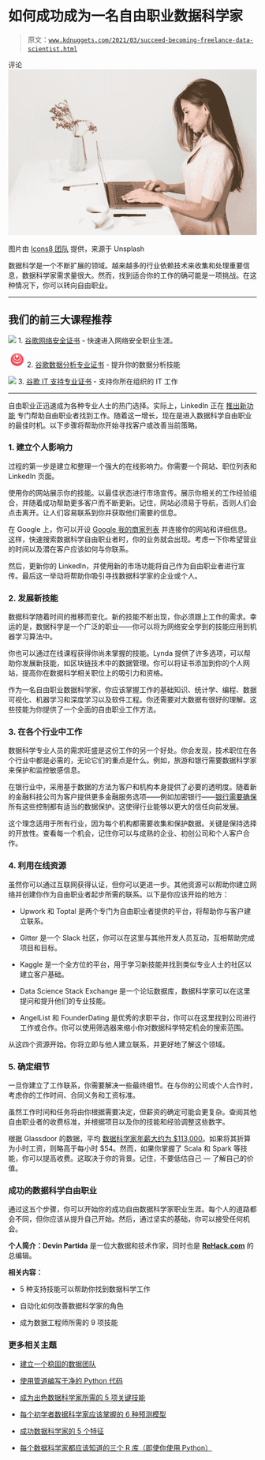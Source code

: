 # 如何成功成为一名自由职业数据科学家

> 原文：[`www.kdnuggets.com/2021/03/succeed-becoming-freelance-data-scientist.html`](https://www.kdnuggets.com/2021/03/succeed-becoming-freelance-data-scientist.html)

评论![图示](img/db3b4c3bc2121221bbff8219f9db0fe2.png)

图片由 [Icons8 团队](https://unsplash.com/@icons8?utm_source=unsplash&utm_medium=referral&utm_content=creditCopyText) 提供，来源于 Unsplash

数据科学是一个不断扩展的领域。越来越多的行业依赖技术来收集和处理重要信息，数据科学家需求量很大。然而，找到适合你的工作的确可能是一项挑战。在这种情况下，你可以转向自由职业。

* * *

## 我们的前三大课程推荐

![](img/0244c01ba9267c002ef39d4907e0b8fb.png) 1\. [谷歌网络安全证书](https://www.kdnuggets.com/google-cybersecurity) - 快速进入网络安全职业生涯。

![](img/e225c49c3c91745821c8c0368bf04711.png) 2\. [谷歌数据分析专业证书](https://www.kdnuggets.com/google-data-analytics) - 提升你的数据分析技能

![](img/0244c01ba9267c002ef39d4907e0b8fb.png) 3\. [谷歌 IT 支持专业证书](https://www.kdnuggets.com/google-itsupport) - 支持你所在组织的 IT 工作

* * *

自由职业正迅速成为各种专业人士的热门选择。实际上，LinkedIn 正在 [推出新功能](https://fortune.com/2021/02/24/linkedin-marketplaces-freelancers-work-covid/) 专门帮助自由职业者找到工作。随着这一增长，现在是进入数据科学自由职业的最佳时机。以下步骤将帮助你开始寻找客户或改善当前策略。

### **1\. 建立个人影响力**

过程的第一步是建立和整理一个强大的在线影响力。你需要一个网站、职位列表和 LinkedIn 页面。

使用你的网站展示你的技能。以最佳状态进行市场宣传。展示你相关的工作经验组合，并随着成功帮助更多客户而不断更新。记住，网站必须易于导航，否则人们会点击离开。让人们容易联系到你并获取他们需要的信息。

在 Google 上，你可以开设 [Google 我的商家列表](https://www.google.com/business/) 并连接你的网站和详细信息。这样，快速搜索数据科学自由职业者时，你的业务就会出现。考虑一下你希望营业的时间以及潜在客户应该如何与你联系。

然后，更新你的 LinkedIn，并使用新的市场功能将自己作为自由职业者进行宣传。最后这一举动将帮助你吸引寻找数据科学家的企业或个人。

### **2\. 发展新技能**

数据科学随着时间的推移而变化。新的技能不断出现，你必须跟上工作的需求。幸运的是，数据科学是一个广泛的职业——你可以将为网络安全学到的技能应用到机器学习算法中。

你也可以通过在线课程获得你尚未掌握的技能。Lynda 提供了许多选项，可以帮助你发展新技能，如区块链技术中的数据管理。你可以将证书添加到你的个人网站，提高你在数据科学相关职位上的吸引力和资格。

作为一名自由职业数据科学家，你应该掌握工作的基础知识、统计学、编程、数据可视化、机器学习和深度学习以及软件工程。你还需要对大数据有很好的理解。这些技能为你提供了一个全面的自由职业工作方法。

### **3\. 在各个行业中工作**

数据科学专业人员的需求旺盛是这份工作的另一个好处。你会发现，技术职位在各个行业中都是必需的，无论它们的重点是什么。例如，旅游和银行需要数据科学家来保护和监控敏感信息。

在银行业中，采用基于数据的方法为客户和机构本身提供了必要的透明度。随着新的金融科技公司为客户提供更多金融服务选项——例如加密银行——[银行需要确保](https://ninth-wave.com/our-company/blog/why-data-transparency-and-privacy-are-critical-to-your-open-banking-open-finance-strategy/)所有这些控制都有适当的数据保护。这使得行业能够以更大的信任向前发展。

这个理念适用于所有行业，因为每个机构都需要收集和保护数据。关键是保持选择的开放性。查看每一个机会，记住你可以与成熟的企业、初创公司和个人客户合作。

### **4\. 利用在线资源**

虽然你可以通过互联网获得认证，但你可以更进一步。其他资源可以帮助你建立网络并创建你作为自由职业者起步所需的联系。以下是你应该开始的地方：

+   Upwork 和 Toptal 是两个专门为自由职业者提供的平台，将帮助你与客户建立联系。

+   Gitter 是一个 Slack 社区，你可以在这里与其他开发人员互动，互相帮助完成项目和目标。

+   Kaggle 是一个全方位的平台，用于学习新技能并找到类似专业人士的社区以建立客户基础。

+   Data Science Stack Exchange 是一个论坛数据库，数据科学家可以在这里提问和提升他们的专业技能。

+   AngelList 和 FounderDating 是优秀的求职平台，你可以在这里找到公司进行工作或合作。你可以使用筛选器来缩小你对数据科学特定机会的搜索范围。

从这四个资源开始。你将立即与他人建立联系，并更好地了解这个领域。

### **5\. 确定细节**

一旦你建立了工作联系，你需要解决一些最终细节。在与你的公司或个人合作时，考虑你的工作时间、合同义务和工资标准。

虽然工作时间和任务将由你根据需要决定，但薪资的确定可能会更复杂。查阅其他自由职业者的收费标准，并根据项目以及你的技能和经验调整这些数字。

根据 Glassdoor 的数据，平均 [数据科学家年薪大约为 $113,000](https://www.glassdoor.com/Salaries/data-scientist-salary-SRCH_KO0,14.htm)。如果将其折算为小时工资，则略高于每小时 $54。然而，如果你掌握了 Scala 和 Spark 等技能，你可以提高收费。这取决于你的背景。记住，不要低估自己 — 了解自己的价值。

### **成功的数据科学自由职业**

通过这五个步骤，你可以开始你的成功自由数据科学家职业生涯。每个人的道路都会不同，但你应该从提升自己开始。然后，通过坚实的基础，你可以接受任何机会。

**个人简介：Devin Partida** 是一位大数据和技术作家，同时也是 [**ReHack.com**](https://rehack.com/) 的总编辑。

**相关内容：**

+   5 种支持技能可以帮助你找到数据科学工作

+   自动化如何改善数据科学家的角色

+   成为数据工程师所需的 9 项技能

### 更多相关主题

+   [建立一个稳固的数据团队](https://www.kdnuggets.com/2021/12/build-solid-data-team.html)

+   [使用管道编写干净的 Python 代码](https://www.kdnuggets.com/2021/12/write-clean-python-code-pipes.html)

+   [成为出色数据科学家所需的 5 项关键技能](https://www.kdnuggets.com/2021/12/5-key-skills-needed-become-great-data-scientist.html)

+   [每个初学者数据科学家应该掌握的 6 种预测模型](https://www.kdnuggets.com/2021/12/6-predictive-models-every-beginner-data-scientist-master.html)

+   [成功数据科学家的 5 个特征](https://www.kdnuggets.com/2021/12/5-characteristics-successful-data-scientist.html)

+   [每个数据科学家都应该知道的三个 R 库（即使你使用 Python）](https://www.kdnuggets.com/2021/12/three-r-libraries-every-data-scientist-know-even-python.html)

